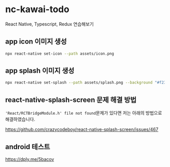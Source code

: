 # nc-kawai-todo

React Native, Typescript, Redux 연습해보기

## app icon 이미지 생성

```bash
npx react-native set-icon --path assets/icon.png
```

## app splash 이미지 생성

```bash
npx react-native set-splash --path assets/splash.png --background "#f23658"
```

## react-native-splash-screen 문제 해결 방법

`'React/RCTBridgeModule.h' file not found`문제가 있다면 저는 아래의 방법으로 해결하였습니다.

https://github.com/crazycodeboy/react-native-splash-screen/issues/467

## android 테스트

https://dply.me/5bacov
